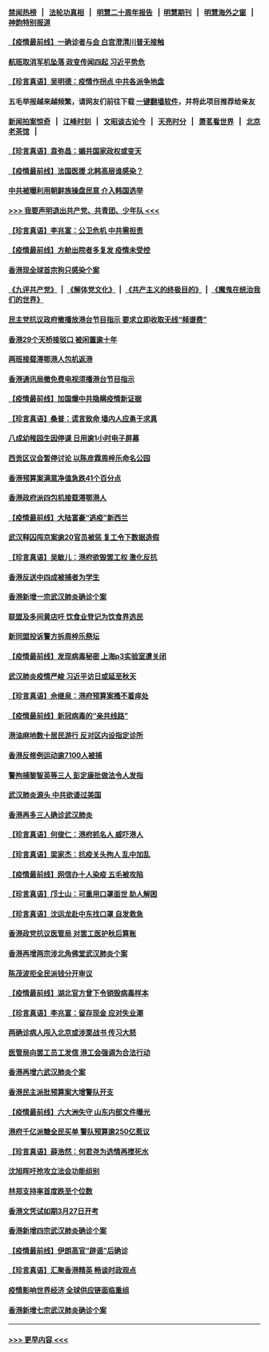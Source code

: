 #### [禁闻热榜](热点新闻.md?=0)  &nbsp;&nbsp;|&nbsp;&nbsp; [法轮功真相](https://github.com/gfw-breaker/truth/blob/master/README.md?=0) &nbsp;&nbsp;|&nbsp;&nbsp; [明慧二十周年报告](https://github.com/gfw-breaker/mh-reports/blob/master/README.md?=0) &nbsp;&nbsp;|&nbsp;&nbsp;[明慧期刊](https://github.com/gfw-breaker/mh-qikan) &nbsp;&nbsp;|&nbsp;&nbsp; [明慧海外之窗](https://github.com/gfw-breaker/mh-news/blob/master/README.md?=0) &nbsp;&nbsp;|&nbsp;&nbsp; [神韵特别报道](https://github.com/gfw-breaker/mh-news/blob/master/shenyun.md?=0)
#### [【疫情最前线】一确诊者与会 白宫澄清川普无接触](../pages/nsc415/n11925567.md?t=03090903) 
#### [航班取消军机坠落 政变传闻四起 习近平势危](../pages/nsc415/n11925467.md?t=03090903) 
#### [【珍言真语】吴明德：疫情作拐点 中共各派争地盘](../pages/nsc415/n11925299.md?t=03090903) 
#### 五毛举报越来越频繁，请网友们前往下载 [一键翻墙软件](https://github.com/gfw-breaker/ssr-accounts)，并将此项目推荐给亲友
#### [新闻拍案惊奇](https://github.com/gfw-breaker/banned-news/blob/master/pages/link4.md) &nbsp;&nbsp;|&nbsp;&nbsp; [江峰时刻](https://github.com/gfw-breaker/banned-news/blob/master/pages/link4.md) &nbsp;&nbsp;|&nbsp;&nbsp; [文昭谈古论今](https://github.com/gfw-breaker/banned-news/blob/master/pages/link4.md) &nbsp;&nbsp;|&nbsp;&nbsp; [天亮时分](https://github.com/gfw-breaker/banned-news/blob/master/pages/link4.md) &nbsp;&nbsp;|&nbsp;&nbsp; [萧茗看世界](https://github.com/gfw-breaker/banned-news/blob/master/pages/link4.md) &nbsp;&nbsp;|&nbsp;&nbsp; [北京老茶馆](https://github.com/gfw-breaker/banned-news/blob/master/pages/link4.md) &nbsp;&nbsp;|&nbsp;&nbsp; 
#### [【珍言真语】袁弥昌：媚共国家政权或变天](../pages/nsc415/n11923199.md?t=03090903) 
#### [【疫情最前线】法国医援 北韩高层谁感染？](../pages/nsc415/n11920850.md?t=03090903) 
#### [中共被曝利用朝鲜族操盘民意 介入韩国选举](../pages/nsc415/n11921006.md?t=03090903) 
#### [>>> 我要声明退出共产党、共青团、少年队 <<<](https://github.com/begood0513/goodnews/blob/master/quit/letter.md) 
#### [【珍言真语】李兆富：公卫危机 中共需担责](../pages/nsc415/n11920422.md?t=03090903) 
#### [【疫情最前线】方舱出院者多复发 疫情未受控](../pages/nsc415/n11918637.md?t=03090903) 
#### [香港现全球首宗狗只感染个案](../pages/nsc415/n11918710.md?t=03090903) 
#### [《九评共产党》](https://github.com/begood0513/9ping.md/blob/master/README.md) &nbsp;|&nbsp; [《解体党文化》](../../../../jtdwh.md/blob/master/README.md)  &nbsp;|&nbsp; [《共产主义的终极目的》](../../../../gczydzjmd.md/blob/master/README.md) &nbsp;|&nbsp; [《魔鬼在统治我们的世界》](../../../../mgztzwmdsj.md/blob/master/README.md) 
#### [民主党抗议政府撤播放港台节目指示 要求立即收取无线“频谱费”](../pages/nsc415/n11918681.md?t=03090903) 
#### [香港29个天桥接驳口 被闲置逾十年](../pages/nsc415/n11918654.md?t=03090903) 
#### [两班接载滞鄂港人包机返港](../pages/nsc415/n11915855.md?t=03090903) 
#### [香港通讯局撤免费电视须播港台节目指示](../pages/nsc415/n11915831.md?t=03090903) 
#### [【疫情最前线】加国爆中共隐瞒疫情新证据](../pages/nsc415/n11915482.md?t=03090903) 
#### [【珍言真语】桑普：谎言致命 墙内人应勇于求真](../pages/nsc415/n11915169.md?t=03090903) 
#### [八成幼稚园生因停课 日用逾1小时电子屏幕](../pages/nsc415/n11913263.md?t=03090903) 
#### [西贡区议会暂停讨论 以陈彦霖周梓乐命名公园](../pages/nsc415/n11913248.md?t=03090903) 
#### [香港预算案满意净值急跌41个百分点](../pages/nsc415/n11913236.md?t=03090903) 
#### [香港政府派四包机接载滞鄂港人](../pages/nsc415/n11913211.md?t=03090903) 
#### [【疫情最前线】大陆富豪“逃疫”新西兰](../pages/nsc415/n11913160.md?t=03090903) 
#### [武汉释囚闯京案逾20官员被惩 复工令下数据造假](../pages/nsc415/n11912743.md?t=03090903) 
#### [【珍言真语】吴敏儿：港府欲毁罢工权 激化反抗](../pages/nsc415/n11912457.md?t=03090903) 
#### [香港反送中四成被捕者为学生](../pages/nsc415/n11910730.md?t=03090903) 
#### [香港新增一宗武汉肺炎确诊个案](../pages/nsc415/n11910724.md?t=03090903) 
#### [联盟及多间黄店吁 饮食业登记为饮食界选民](../pages/nsc415/n11910718.md?t=03090903) 
#### [新同盟投诉警方拆周梓乐祭坛](../pages/nsc415/n11910707.md?t=03090903) 
#### [【疫情最前线】发现病毒秘密 上海p3实验室遭关闭](../pages/nsc415/n11910640.md?t=03090903) 
#### [武汉肺炎疫情严峻 习近平访日或延至秋天](../pages/nsc415/n11910570.md?t=03090903) 
#### [【珍言真语】佘继泉：港府预算案搔不着痒处](../pages/nsc415/n11910011.md?t=03090903) 
#### [【疫情最前线】新冠病毒的“亲共线路”](../pages/nsc415/n11907734.md?t=03090903) 
#### [港油麻地数十居民游行 反对区内设指定诊所](../pages/nsc415/n11907900.md?t=03090903) 
#### [香港反修例运动逾7100人被捕](../pages/nsc415/n11907922.md?t=03090903) 
#### [警拘捕黎智英等三人 彭定康批做法令人发指](../pages/nsc415/n11907905.md?t=03090903) 
#### [武汉肺炎源头 中共欲诿过美国](../pages/nsc415/n11907665.md?t=03090903) 
#### [香港再多三人确诊武汉肺炎](../pages/nsc415/n11907846.md?t=03090903) 
#### [【珍言真语】何俊仁：港府抓名人 威吓港人](../pages/nsc415/n11907561.md?t=03090903) 
#### [【珍言真语】梁家杰：抗疫关头拘人 乱中加乱](../pages/nsc415/n11907444.md?t=03090903) 
#### [【疫情最前线】网信办十人染疫 五毛被攻陷](../pages/nsc415/n11903757.md?t=03090903) 
#### [【珍言真语】邝士山：可重用口罩面世 助人解困](../pages/nsc415/n11903875.md?t=03090903) 
#### [【珍言真语】沈运龙赴中东找口罩 自发救急](../pages/nsc415/n11903291.md?t=03090903) 
#### [香港政党抗议医管局 对罢工医护秋后算账](../pages/nsc415/n11901746.md?t=03090903) 
#### [香港再增两宗涉北角佛堂武汉肺炎个案](../pages/nsc415/n11901737.md?t=03090903) 
#### [陈茂波拒全民派钱分开审议](../pages/nsc415/n11901672.md?t=03090903) 
#### [【疫情最前线】湖北官方曾下令销毁病毒样本](../pages/nsc415/n11901518.md?t=03090903) 
#### [【珍言真语】李兆富：留存现金 应对失业潮](../pages/nsc415/n11901448.md?t=03090903) 
#### [两确诊病人闯入北京或涉栗战书 传习大怒](../pages/nsc415/n11901180.md?t=03090903) 
#### [医管局向罢工员工发信 港工会强调为合法行动](../pages/nsc415/n11898870.md?t=03090903) 
#### [香港再增六武汉肺炎个案](../pages/nsc415/n11898843.md?t=03090903) 
#### [香港民主派批预算案大增警队开支](../pages/nsc415/n11898813.md?t=03090903) 
#### [【疫情最前线】六大洲失守 山东内部文件曝光](../pages/nsc415/n11898455.md?t=03090903) 
#### [港府千亿派糖全民买单 警队预算逾250亿惹议](../pages/nsc415/n11898608.md?t=03090903) 
#### [【珍言真语】薛浩然：何君尧为选情再搅死水](../pages/nsc415/n11898269.md?t=03090903) 
#### [沈旭晖吁抢攻立法会功能组别](../pages/nsc415/n11896084.md?t=03090903) 
#### [林郑支持率首度跌至个位数](../pages/nsc415/n11896058.md?t=03090903) 
#### [香港文凭试如期3月27日开考](../pages/nsc415/n11896055.md?t=03090903) 
#### [香港新增四宗武汉肺炎确诊个案](../pages/nsc415/n11896040.md?t=03090903) 
#### [【疫情最前线】伊朗高官“辟谣”后确诊](../pages/nsc415/n11895902.md?t=03090903) 
#### [【珍言真语】汇聚香港精英 畅谈时政观点](../pages/nsc415/n11895733.md?t=03090903) 
#### [疫情影响世界经济 全球供应链面临重组](../pages/nsc415/n11895634.md?t=03090903) 
#### [香港新增七宗武汉肺炎确诊个案](../pages/nsc415/n11893498.md?t=03090903) 

----
#### [ >>> 更早内容 <<< ](../indexes/nsc415-earlier.md)
